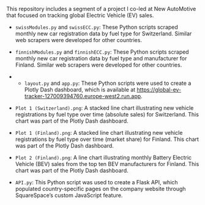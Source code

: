 This repository includes a segment of a project I co-led at New AutoMotive that focused on tracking global Electric Vehicle (EV) sales.

* `swissModules.py` and `swissECC.py`: These Python scripts scraped monthly new car registration data by fuel type for Switzerland. Similar web scrapers were developed for other countries.

* `finnishModules.py` and `finnishECC.py`: These Python scripts scraped monthly new car registration data by fuel type and manufacturer for Finland. Similar web scrapers were developed for other countries.

* * `layout.py` and `app.py`: These Python scripts were used to create a Plotly Dash dashboard, which is available at https://global-ev-tracker-127009394760.europe-west2.run.app. 

* `Plot 1 (Switzerland).png`: A stacked line chart illustrating new vehicle registrations by fuel type over time (absolute sales) for Switzerland. This chart was part of the Plotly Dash dashboard.

* `Plot 1 (Finland).png`: A stacked line chart illustrating new vehicle registrations by fuel type over time (market share) for Finland. This chart was part of the Plotly Dash dashboard.

* `Plot 2 (Finland).png`: A line chart illustrating monthly Battery Electric Vehicle (BEV) sales from the top ten BEV manufacturers for Finland. This chart was part of the Plotly Dash dashboard.

* `API.py`: This Python script was used to create a Flask API, which populated country-specific pages on the company website through SquareSpace’s custom JavaScript feature.
